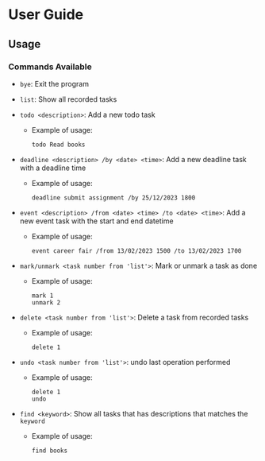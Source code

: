 # User Guide

## Usage

### Commands Available

- `bye`: Exit the program
- `list`: Show all recorded tasks


- `todo <description>`: Add a new todo task

    - Example of usage:

      ```
      todo Read books
      ```

- `deadline <description> /by <date> <time>`: Add a new deadline task with a deadline time

    - Example of usage:

      ```
      deadline submit assignment /by 25/12/2023 1800
      ```

- `event <description> /from <date> <time> /to <date> <time>`: Add a new event task with the start and end datetime

    - Example of usage:

      ```
      event career fair /from 13/02/2023 1500 /to 13/02/2023 1700
        ```

- `mark/unmark <task number from 'list'>`: Mark or unmark a task as done

    - Example of usage:

      ```
      mark 1
      unmark 2
        ```

- `delete <task number from 'list'>`: Delete a task from recorded tasks

    - Example of usage:

      ```
      delete 1
      ```
- `undo <task number from 'list'>`: undo last operation performed

    - Example of usage:

      ```
      delete 1
      undo
      ```
- `find <keyword>`: Show all tasks that has descriptions that matches the `keyword`

    - Example of usage:

      ```
      find books
      ```
